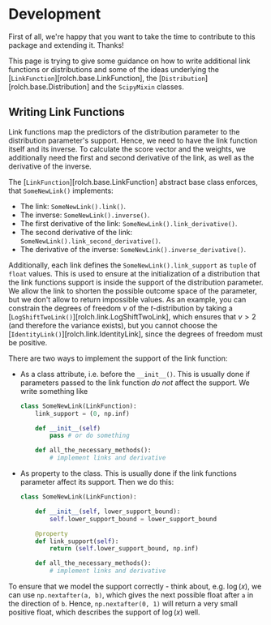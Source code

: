 # Development

First of all, we're happy that you want to take the time to contribute to this package and extending it. Thanks!

This page is trying to give some guidance on how to write additional link functions or distributions and some of the ideas underlying the [`LinkFunction`][rolch.base.LinkFunction], the [`Distribution`][rolch.base.Distribution] and the `ScipyMixin` classes.

## Writing Link Functions

Link functions map the predictors of the distribution parameter to the distribution parameter's support. Hence, we need to have the link function itself and its inverse. To calculate the score vector and the weights, we additionally need the first and second derivative of the link, as well as the derivative of the inverse.

The [`LinkFunction`][rolch.base.LinkFunction] abstract base class enforces, that `SomeNewLink()` implements:

- The link: `SomeNewLink().link()`.
- The inverse: `SomeNewLink().inverse()`.
- The first derivative of the link: `SomeNewLink().link_derivative()`.
- The second derivative of the link: `SomeNewLink().link_second_derivative()`.
- The derivative of the inverse: `SomeNewLink().inverse_derivative()`.

Additionally, each link defines the `SomeNewLink().link_support` as `tuple` of `float` values. This is used to ensure at the initialization of a distribution that the link functions support is inside the support of the distribution parameter. We allow the link to shorten the possible outcome space of the parameter, but we don't allow to return impossible values. As an example, you can constrain the degrees of freedom $\nu$ of the $t$-distribution by taking a [`LogShiftTwoLink()`][rolch.link.LogShiftTwoLink], which ensures that $\nu > 2$ (and therefore the variance exists), but you cannot choose the [`IdentityLink()`][rolch.link.IdentityLink], since the degrees of freedom must be positive.

There are two ways to implement the support of the link function:

- As a class attribute, i.e. before the `__init__()`. This is usually done if parameters passed to the link function *do not* affect the support. We write something like

    ```python
    class SomeNewLink(LinkFunction):
        link_support = (0, np.inf)

        def __init__(self)
            pass # or do something

        def all_the_necessary_methods():
            # implement links and derivative
    ```

- As property to the class. This is usually done if the link functions parameter affect its support. Then we do this:

    ```python
    class SomeNewLink(LinkFunction):

        def __init__(self, lower_support_bound):
            self.lower_support_bound = lower_support_bound

        @property
        def link_support(self):
            return (self.lower_support_bound, np.inf)

        def all_the_necessary_methods():
            # implement links and derivative
    ```

To ensure that we model the support correctly - think about, e.g. $\log(x)$, we can use `np.nextafter(a, b)`, which gives the next possible float after `a` in the direction of `b`. Hence, `np.nextafter(0, 1)` will return a very small positive float, which describes the support of $\log(x)$ well.
